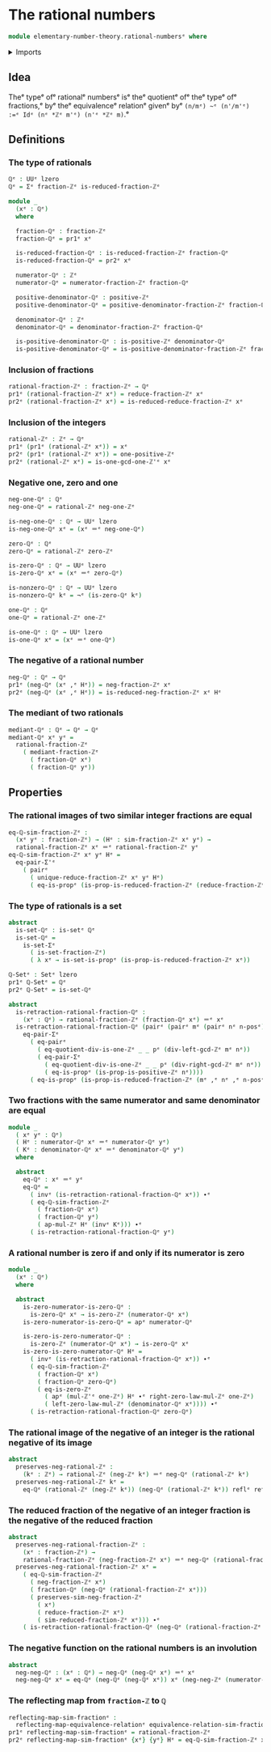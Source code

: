 # The rational numbers

```agda
module elementary-number-theory.rational-numbersᵉ where
```

<details><summary>Imports</summary>

```agda
open import elementary-number-theory.divisibility-integersᵉ
open import elementary-number-theory.greatest-common-divisor-integersᵉ
open import elementary-number-theory.integer-fractionsᵉ
open import elementary-number-theory.integersᵉ
open import elementary-number-theory.mediant-integer-fractionsᵉ
open import elementary-number-theory.multiplication-integersᵉ
open import elementary-number-theory.positive-and-negative-integersᵉ
open import elementary-number-theory.positive-integersᵉ
open import elementary-number-theory.reduced-integer-fractionsᵉ

open import foundation.action-on-identifications-functionsᵉ
open import foundation.dependent-pair-typesᵉ
open import foundation.equality-cartesian-product-typesᵉ
open import foundation.equality-dependent-pair-typesᵉ
open import foundation.identity-typesᵉ
open import foundation.negationᵉ
open import foundation.propositionsᵉ
open import foundation.reflecting-maps-equivalence-relationsᵉ
open import foundation.setsᵉ
open import foundation.subtypesᵉ
open import foundation.universe-levelsᵉ
```

</details>

## Idea

Theᵉ typeᵉ ofᵉ rationalᵉ numbersᵉ isᵉ theᵉ quotientᵉ ofᵉ theᵉ typeᵉ ofᵉ fractions,ᵉ byᵉ theᵉ
equivalenceᵉ relationᵉ givenᵉ byᵉ `(n/mᵉ) ~ᵉ (n'/m'ᵉ) :=ᵉ Idᵉ (nᵉ *ℤᵉ m'ᵉ) (n'ᵉ *ℤᵉ m)`.ᵉ

## Definitions

### The type of rationals

```agda
ℚᵉ : UUᵉ lzero
ℚᵉ = Σᵉ fraction-ℤᵉ is-reduced-fraction-ℤᵉ

module _
  (xᵉ : ℚᵉ)
  where

  fraction-ℚᵉ : fraction-ℤᵉ
  fraction-ℚᵉ = pr1ᵉ xᵉ

  is-reduced-fraction-ℚᵉ : is-reduced-fraction-ℤᵉ fraction-ℚᵉ
  is-reduced-fraction-ℚᵉ = pr2ᵉ xᵉ

  numerator-ℚᵉ : ℤᵉ
  numerator-ℚᵉ = numerator-fraction-ℤᵉ fraction-ℚᵉ

  positive-denominator-ℚᵉ : positive-ℤᵉ
  positive-denominator-ℚᵉ = positive-denominator-fraction-ℤᵉ fraction-ℚᵉ

  denominator-ℚᵉ : ℤᵉ
  denominator-ℚᵉ = denominator-fraction-ℤᵉ fraction-ℚᵉ

  is-positive-denominator-ℚᵉ : is-positive-ℤᵉ denominator-ℚᵉ
  is-positive-denominator-ℚᵉ = is-positive-denominator-fraction-ℤᵉ fraction-ℚᵉ
```

### Inclusion of fractions

```agda
rational-fraction-ℤᵉ : fraction-ℤᵉ → ℚᵉ
pr1ᵉ (rational-fraction-ℤᵉ xᵉ) = reduce-fraction-ℤᵉ xᵉ
pr2ᵉ (rational-fraction-ℤᵉ xᵉ) = is-reduced-reduce-fraction-ℤᵉ xᵉ
```

### Inclusion of the integers

```agda
rational-ℤᵉ : ℤᵉ → ℚᵉ
pr1ᵉ (pr1ᵉ (rational-ℤᵉ xᵉ)) = xᵉ
pr2ᵉ (pr1ᵉ (rational-ℤᵉ xᵉ)) = one-positive-ℤᵉ
pr2ᵉ (rational-ℤᵉ xᵉ) = is-one-gcd-one-ℤ'ᵉ xᵉ
```

### Negative one, zero and one

```agda
neg-one-ℚᵉ : ℚᵉ
neg-one-ℚᵉ = rational-ℤᵉ neg-one-ℤᵉ

is-neg-one-ℚᵉ : ℚᵉ → UUᵉ lzero
is-neg-one-ℚᵉ xᵉ = (xᵉ ＝ᵉ neg-one-ℚᵉ)

zero-ℚᵉ : ℚᵉ
zero-ℚᵉ = rational-ℤᵉ zero-ℤᵉ

is-zero-ℚᵉ : ℚᵉ → UUᵉ lzero
is-zero-ℚᵉ xᵉ = (xᵉ ＝ᵉ zero-ℚᵉ)

is-nonzero-ℚᵉ : ℚᵉ → UUᵉ lzero
is-nonzero-ℚᵉ kᵉ = ¬ᵉ (is-zero-ℚᵉ kᵉ)

one-ℚᵉ : ℚᵉ
one-ℚᵉ = rational-ℤᵉ one-ℤᵉ

is-one-ℚᵉ : ℚᵉ → UUᵉ lzero
is-one-ℚᵉ xᵉ = (xᵉ ＝ᵉ one-ℚᵉ)
```

### The negative of a rational number

```agda
neg-ℚᵉ : ℚᵉ → ℚᵉ
pr1ᵉ (neg-ℚᵉ (xᵉ ,ᵉ Hᵉ)) = neg-fraction-ℤᵉ xᵉ
pr2ᵉ (neg-ℚᵉ (xᵉ ,ᵉ Hᵉ)) = is-reduced-neg-fraction-ℤᵉ xᵉ Hᵉ
```

### The mediant of two rationals

```agda
mediant-ℚᵉ : ℚᵉ → ℚᵉ → ℚᵉ
mediant-ℚᵉ xᵉ yᵉ =
  rational-fraction-ℤᵉ
    ( mediant-fraction-ℤᵉ
      ( fraction-ℚᵉ xᵉ)
      ( fraction-ℚᵉ yᵉ))
```

## Properties

### The rational images of two similar integer fractions are equal

```agda
eq-ℚ-sim-fraction-ℤᵉ :
  (xᵉ yᵉ : fraction-ℤᵉ) → (Hᵉ : sim-fraction-ℤᵉ xᵉ yᵉ) →
  rational-fraction-ℤᵉ xᵉ ＝ᵉ rational-fraction-ℤᵉ yᵉ
eq-ℚ-sim-fraction-ℤᵉ xᵉ yᵉ Hᵉ =
  eq-pair-Σ'ᵉ
    ( pairᵉ
      ( unique-reduce-fraction-ℤᵉ xᵉ yᵉ Hᵉ)
      ( eq-is-propᵉ (is-prop-is-reduced-fraction-ℤᵉ (reduce-fraction-ℤᵉ yᵉ))))
```

### The type of rationals is a set

```agda
abstract
  is-set-ℚᵉ : is-setᵉ ℚᵉ
  is-set-ℚᵉ =
    is-set-Σᵉ
      ( is-set-fraction-ℤᵉ)
      ( λ xᵉ → is-set-is-propᵉ (is-prop-is-reduced-fraction-ℤᵉ xᵉ))

ℚ-Setᵉ : Setᵉ lzero
pr1ᵉ ℚ-Setᵉ = ℚᵉ
pr2ᵉ ℚ-Setᵉ = is-set-ℚᵉ

abstract
  is-retraction-rational-fraction-ℚᵉ :
    (xᵉ : ℚᵉ) → rational-fraction-ℤᵉ (fraction-ℚᵉ xᵉ) ＝ᵉ xᵉ
  is-retraction-rational-fraction-ℚᵉ (pairᵉ (pairᵉ mᵉ (pairᵉ nᵉ n-posᵉ)) pᵉ) =
    eq-pair-Σᵉ
      ( eq-pairᵉ
        ( eq-quotient-div-is-one-ℤᵉ _ _ pᵉ (div-left-gcd-ℤᵉ mᵉ nᵉ))
        ( eq-pair-Σᵉ
          ( eq-quotient-div-is-one-ℤᵉ _ _ pᵉ (div-right-gcd-ℤᵉ mᵉ nᵉ))
          ( eq-is-propᵉ (is-prop-is-positive-ℤᵉ nᵉ))))
      ( eq-is-propᵉ (is-prop-is-reduced-fraction-ℤᵉ (mᵉ ,ᵉ nᵉ ,ᵉ n-posᵉ)))
```

### Two fractions with the same numerator and same denominator are equal

```agda
module _
  ( xᵉ yᵉ : ℚᵉ)
  ( Hᵉ : numerator-ℚᵉ xᵉ ＝ᵉ numerator-ℚᵉ yᵉ)
  ( Kᵉ : denominator-ℚᵉ xᵉ ＝ᵉ denominator-ℚᵉ yᵉ)
  where

  abstract
    eq-ℚᵉ : xᵉ ＝ᵉ yᵉ
    eq-ℚᵉ =
      ( invᵉ (is-retraction-rational-fraction-ℚᵉ xᵉ)) ∙ᵉ
      ( eq-ℚ-sim-fraction-ℤᵉ
        ( fraction-ℚᵉ xᵉ)
        ( fraction-ℚᵉ yᵉ)
        ( ap-mul-ℤᵉ Hᵉ (invᵉ Kᵉ))) ∙ᵉ
      ( is-retraction-rational-fraction-ℚᵉ yᵉ)
```

### A rational number is zero if and only if its numerator is zero

```agda
module _
  (xᵉ : ℚᵉ)
  where

  abstract
    is-zero-numerator-is-zero-ℚᵉ :
      is-zero-ℚᵉ xᵉ → is-zero-ℤᵉ (numerator-ℚᵉ xᵉ)
    is-zero-numerator-is-zero-ℚᵉ = apᵉ numerator-ℚᵉ

    is-zero-is-zero-numerator-ℚᵉ :
      is-zero-ℤᵉ (numerator-ℚᵉ xᵉ) → is-zero-ℚᵉ xᵉ
    is-zero-is-zero-numerator-ℚᵉ Hᵉ =
      ( invᵉ (is-retraction-rational-fraction-ℚᵉ xᵉ)) ∙ᵉ
      ( eq-ℚ-sim-fraction-ℤᵉ
        ( fraction-ℚᵉ xᵉ)
        ( fraction-ℚᵉ zero-ℚᵉ)
        ( eq-is-zero-ℤᵉ
          ( apᵉ (mul-ℤ'ᵉ one-ℤᵉ) Hᵉ ∙ᵉ right-zero-law-mul-ℤᵉ one-ℤᵉ)
          ( left-zero-law-mul-ℤᵉ (denominator-ℚᵉ xᵉ)))) ∙ᵉ
      ( is-retraction-rational-fraction-ℚᵉ zero-ℚᵉ)
```

### The rational image of the negative of an integer is the rational negative of its image

```agda
abstract
  preserves-neg-rational-ℤᵉ :
    (kᵉ : ℤᵉ) → rational-ℤᵉ (neg-ℤᵉ kᵉ) ＝ᵉ neg-ℚᵉ (rational-ℤᵉ kᵉ)
  preserves-neg-rational-ℤᵉ kᵉ =
    eq-ℚᵉ (rational-ℤᵉ (neg-ℤᵉ kᵉ)) (neg-ℚᵉ (rational-ℤᵉ kᵉ)) reflᵉ reflᵉ
```

### The reduced fraction of the negative of an integer fraction is the negative of the reduced fraction

```agda
abstract
  preserves-neg-rational-fraction-ℤᵉ :
    (xᵉ : fraction-ℤᵉ) →
    rational-fraction-ℤᵉ (neg-fraction-ℤᵉ xᵉ) ＝ᵉ neg-ℚᵉ (rational-fraction-ℤᵉ xᵉ)
  preserves-neg-rational-fraction-ℤᵉ xᵉ =
    ( eq-ℚ-sim-fraction-ℤᵉ
      ( neg-fraction-ℤᵉ xᵉ)
      ( fraction-ℚᵉ (neg-ℚᵉ (rational-fraction-ℤᵉ xᵉ)))
      ( preserves-sim-neg-fraction-ℤᵉ
        ( xᵉ)
        ( reduce-fraction-ℤᵉ xᵉ)
        ( sim-reduced-fraction-ℤᵉ xᵉ))) ∙ᵉ
    ( is-retraction-rational-fraction-ℚᵉ (neg-ℚᵉ (rational-fraction-ℤᵉ xᵉ)))
```

### The negative function on the rational numbers is an involution

```agda
abstract
  neg-neg-ℚᵉ : (xᵉ : ℚᵉ) → neg-ℚᵉ (neg-ℚᵉ xᵉ) ＝ᵉ xᵉ
  neg-neg-ℚᵉ xᵉ = eq-ℚᵉ (neg-ℚᵉ (neg-ℚᵉ xᵉ)) xᵉ (neg-neg-ℤᵉ (numerator-ℚᵉ xᵉ)) reflᵉ
```

### The reflecting map from `fraction-ℤ` to `ℚ`

```agda
reflecting-map-sim-fractionᵉ :
  reflecting-map-equivalence-relationᵉ equivalence-relation-sim-fraction-ℤᵉ ℚᵉ
pr1ᵉ reflecting-map-sim-fractionᵉ = rational-fraction-ℤᵉ
pr2ᵉ reflecting-map-sim-fractionᵉ {xᵉ} {yᵉ} Hᵉ = eq-ℚ-sim-fraction-ℤᵉ xᵉ yᵉ Hᵉ
```